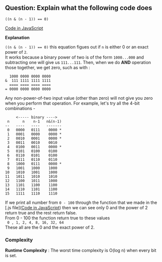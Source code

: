 ## Question: Explain what the following code does
```
((n & (n - 1)) == 0)
```
[Code in JavaScript](/Bit%20Manipulations/Debugger/Debugger.js)

**Explanation**

`((n & (n - 1)) == 0)` this equation figues out if `n` is either 0 or an exact power of `2`. <br>
It works because a binary power of two is of the form `1000...000` and subtracting one will give us `111...111`. Then, when we do **AND** operation those together, we get zero, such as with :
```
  1000 0000 0000 0000
&  111 1111 1111 1111
  ==== ==== ==== ====
= 0000 0000 0000 0000
```
Any non-power-of-two input value (other than zero) will not give you zero when you perform that operation. For example, let's try all the 4-bit combinations -
```
     <----- binary ---->
 n      n    n-1   n&(n-1)
--   ----   ----   -------
 0   0000   0111    0000 *
 1   0001   0000    0000 *
 2   0010   0001    0000 *
 3   0011   0010    0010
 4   0100   0011    0000 *
 5   0101   0100    0100
 6   0110   0101    0100
 7   0111   0110    0110
 8   1000   0111    0000 *
 9   1001   1000    1000
10   1010   1001    1000
11   1011   1010    1010
12   1100   1011    1000
13   1101   1100    1100
14   1110   1101    1100
15   1111   1110    1110
```
If we print all number from `0 - 100` through the function that we made in the [.js file]([Code in JavaScript](/Bit%20Manipulations/Debugger/Debugger.js)) then we can see only 0 and the power of 2 return true and the rest return false. <br>
From 0 - 100 the function return true to these values <br>
` 0 , 1, 2, 4, 8, 16, 32, 64` <br>
These all are the 0 and the exact power of 2. 

### Complexity
**Runtime Complexity** : The worst time complexity is O(log n) when every bit is set. 
